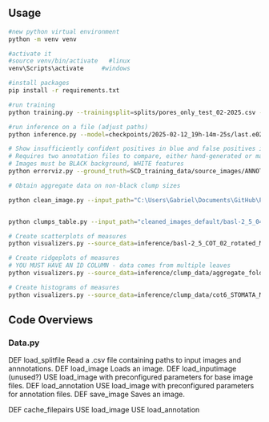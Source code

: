 

## Usage

```bash
#new python virtual environment
python -m venv venv

#activate it
#source venv/bin/activate   #linux
venv\Scripts\activate     #windows

#install packages
pip install -r requirements.txt

#run training 
python training.py --trainingsplit=splits/pores_only_test_02-2025.csv --validationsplit=splits/pores_only_val_02-2025.csv

#run inference on a file (adjust paths)
python inference.py --model=checkpoints/2025-02-12_19h-14m-25s/last.e029.pth --input=SCD_training_data/source_images/BASE/cot6.tif --overlap=32

# Show insufficiently confident positives in blue and false positives in orange.
# Requires two annotation files to compare, either hand-generated or machine-generated.
# Images must be BLACK background, WHITE features
python errorviz.py --ground_truth=SCD_training_data/source_images/ANNOTATION/cot6_STOMATA_MASKS.tiff  --model_predict=inference/cot6.tif.output.png --show=1

# Obtain aggregate data on non-black clump sizes

python clean_image.py --input_path="C:\Users\Gabriel\Documents\GitHub\PDA-Acquisition\only_pored\ANNOT\basl-2_5_COT_04_rotated_MAX_basl-2_5dpg_110321_2_2_abaxial_merged_ANNOT.png" --filter_type="otsu" --save_image_as="basl-2_5_04_128_ANNOT"


python clumps_table.py --input_path="cleaned_images_default/basl-2_5_04_128_ANNOT.png" --output_folder="inference"

# Create scatterplots of measures
python visualizers.py --source_data=inference/basl-2_5_COT_02_rotated_MAX_basl-2_5dpg_110321_1_2_abaxial_merged_ANNOT_modded.csv --scatterplots="axis_major_length,axis_minor_length|eccentricity,perimeter|area,axis_minor_length|area,axis_major_length" --save_as="basl2-5-02_ANNOT_glance"

# Create ridgeplots of measures
# YOU MUST HAVE AN ID COLUMN - data comes from multiple leaves
python visualizers.py --source_data=inference/clump_data/aggregate_folders/aggregate.csv --ridgeplots="area,axis_major_length,axis_minor_length,eccentricity,extent"

# Create histograms of measures
python visualizers.py --source_data=inference/clump_data/cot6_STOMATA_MASKS.csv --histograms="area,axis_major_length,axis_minor_length,eccentricity"
```


## Code Overviews

### Data.py
DEF load_splitfile
    Read a .csv file containing paths to input images and annnotations.
DEF load_image
    Loads an image.
DEF load_inputimage (unused?)
    USE load_image with preconfigured parameters for base image files.
DEF load_annotation
    USE load_image with preconfigured parameters for annotation files.
DEF save_image
    Saves an image.

DEF cache_filepairs
    USE load_image
    USE load_annotation
